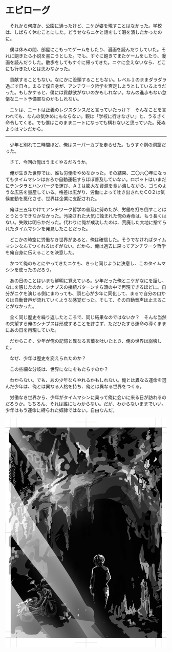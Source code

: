 # エピローグ

　それから何度か、公園に通ったけど、ニケが姿を現すことはなかった。学校は、しばらく休むことにした。どうせならニケと話をして暇を潰したかったのに。

　僕は休みの間、部屋にこもってゲームをしたり、漫画を読んだりしていた。それに飽きたら小説を書こうとした。でも、すぐに飽きてまたゲームをしたり、漫画を読んだりした。散歩をしてもすぐに帰ってきた。ニケに会えないなら、どこにも行きたいとは思わなかった。

　貢献することもない。なにかに没頭することもない。レベル１のままダラダラ過ごす日々。まるで僕自身が、アンチワーク哲学を否定しようとしているようだった。もしかすると、僕には貢献欲がないのかもしれない。なんの進歩もない怠惰なニート予備軍なのかもしれない。

　ニケは、ニートは正義のレジスタンスだと言っていたっけ？　そんなことを言われても、なんの気休めにもならない。親は「学校に行きなさい」と、うるさく命令してくる。でも僕はこのままニートになっても構わないと思っていた。死ぬよりはマシだから。

---

　少年と別れて二時間ほど、俺はスーパーカブを走らせた。もうすぐ例の洞窟だった。　

　さて、今回の俺はうまくやるだろうか。

　俺が生きた世界では、誰も労働をやめなかった。その結果、二〇六〇年になってもタイムマシンはおろか自動運転すらほぼ普及していない。ロボットはいまだにチンタラとハンバーグを運び、ＡＩは膨大な資源を食い潰しながら、ゴミのような広告を量産している。格差は広がり、労働によって吐き出されたＣО２は気候変動を悪化させ、世界は企業に支配された。

　俺は三五年かけてアンチワーク哲学の普及に努めたが、労働を打ち倒すことはとうとうできなかなかった。汚染された大気に蝕まれた俺の寿命は、もう長くはない。失敗は明らかだった。代わりに俺が成功したのは、荒廃した大地に捨てられたタイムマシンを発見したことだった。　

　どこかの時空に労働なき世界があると、俺は確信した。そうでなければタイムマシンなんてつくれるはずがない。だから、俺は過去に戻ってアンチワーク哲学を俺自身に伝えることを決意した。

　かつて俺のもとにやってきたニケも、きっと同じように決意し、このタイムマシンを使ったのだろう。

　あの日のことはいまも鮮明に覚えている。少年だった俺とニケがなにを話し、なにを感じたのか、シナプスの接続パターンすら頭の中で再現できるほどに。自分がニケを演じる側にまわっても、頭と心が少年に同化して、まるで自分の口からは自動音声が流れていくような感覚だった。そして、その自動音声は止まることがなかった。

　全く同じ歴史を繰り返したところで、同じ結果なのではないか？　そんな当然の失望すら俺のシナプスは形成することを許さず、ただひたすら運命の導くままにあの日を再現していた。

　だからこそ、少年が俺の記憶と異なる言葉を吐いたとき、俺の世界は崩壊した。

　なぜ、少年は歴史を変えられたのか？

　この些細な分岐は、世界になにをもたらすのか？

　わからない。でも、あの少年ならやれるかもしれない。俺とは異なる運命を選んだ少年は、俺とは異なる人格を持ち、俺とは異なる世界をつくる。

　労働なき世界から、少年がタイムマシンに乗って俺に会いに来る日が訪れるのだろうか。もちろん、それは誰にもわからない。だが、わからないままでいい。少年はもう運命に縛られた奴隷ではない。自由なんだ。

<img src="../image/14anti/epi.jpg">
